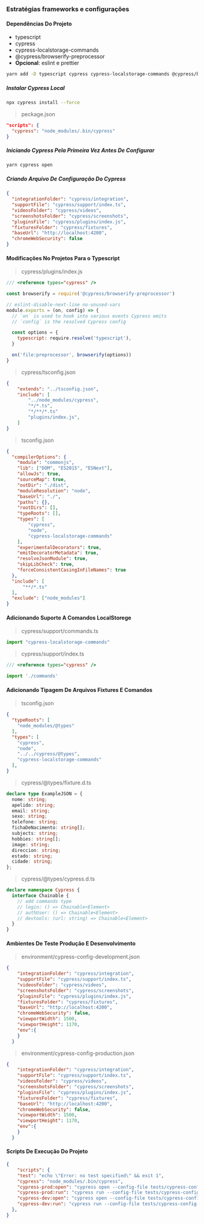 ### Estratégias frameworks e configurações

#### Dependências Do Projeto
* typescript
* cypress
* cypress-localstorage-commands
* @cypress/browserify-preprocessor
* __Opcional__: eslint e prettier
```bash
yarn add -D typescript cypress cypress-localstorage-commands @cypress/browserify-preprocessor
```

##### Instalar Cypress Local
```bash
npx cypress install --force
```
>peckage.json
```json
"scripts": {
  "cypress": "node_modules/.bin/cypress"
}
```
##### Iniciando Cypress Pela Primeira Vez Antes De Configurar
```bash
yarn cypress open
```

##### Criando Arquivo De Configuração Do Cypress
```json
{
  "integrationFolder": "cypress/integration",
  "supportFile": "cypress/support/index.ts",
  "videosFolder": "cypress/videos",
  "screenshotsFolder": "cypress/screenshots",
  "pluginsFile": "cypress/plugins/index.js",
  "fixturesFolder": "cypress/fixtures",
  "baseUrl": "http://localhost:4200",
  "chromeWebSecurity": false
}
```

#### Modificações No Projetos Para o Typescript
>cypress/plugins/index.js
```js
/// <reference types="cypress" />

const browserify = require('@cypress/browserify-preprocessor')

// eslint-disable-next-line no-unused-vars
module.exports = (on, config) => {
  // `on` is used to hook into various events Cypress emits
  // `config` is the resolved Cypress config

  const options = {
    typescript: require.resolve('typescript'),
  }

  on('file:preprocessor', browserify(options))
}
```
>cypress/tsconfig.json
```json
{
    "extends": "../tsconfig.json",
    "include": [
        "../node_modules/cypress",
        "*/*.ts",
        "*/**/*.ts"
        "plugins/index.js",
    ]
}
```
>tsconfig.json
```json
{
  "compilerOptions": {
    "module": "commonjs",
    "lib": ["DOM", "ES2015", "ESNext"],
    "allowJs": true,
    "sourceMap": true,
    "outDir": "./dist",
    "moduleResolution": "node",
    "baseUrl": "./",
    "paths": {},
    "rootDirs": [],
    "typeRoots": [],
    "types": [
        "cypress",
        "node",
        "cypress-localstorage-commands"
    ],
    "experimentalDecorators": true,
    "emitDecoratorMetadata": true,
    "resolveJsonModule": true,
    "skipLibCheck": true,
    "forceConsistentCasingInFileNames": true
  },
  "include": [
      "**/*.ts"
  ],
  "exclude": ["node_modules"]
}

```
#### Adicionando Suporte A Comandos LocalStorege
>cypress/support/commands.ts
```ts
import "cypress-localstorage-commands"
```
>cypress/support/index.ts
```ts
/// <reference types="cypress" />

import './commands'
```
#### Adicionando Tipagem De Arquivos Fixtures E Comandos
>tsconfig.json
```json
{
  "typeRoots": [
    "node_modules/@types"
  ],
  "types": [
    "cypress",
    "node",
    "../../cypress/@types",
    "cypress-localstorage-commands"
  ],
}
```
>cypress/@types/fixture.d.ts
```ts
declare type ExampleJSON = {
  nome: string;
  apelido: string;
  email: string;
  sexo: string;
  telefone: string;
  fichaDeNacimento: string[];
  subjects: string;
  hobbies: string[];
  image: string;
  direccion: string;
  estado: string;
  cidade: string;
};
```
>cypress/@types/cypress.d.ts
```ts
declare namespace Cypress {
  interface Chainable {
    // add commands type
    // login: () => Chainable<Element>
    // authUser: () => Chainable<Element>
    // devtools: (url: string) => Chainable<Element>
  }
}
```

#### Ambientes De Teste Produção E Desenvolvimento
>environment/cypress-config-development.json
```json
{
    "integrationFolder": "cypress/integration",
    "supportFile": "cypress/support/index.ts",
    "videosFolder": "cypress/videos",
    "screenshotsFolder": "cypress/screenshots",
    "pluginsFile": "cypress/plugins/index.js",
    "fixturesFolder": "cypress/fixtures",
    "baseUrl": "http://localhost:4200",
    "chromeWebSecurity": false,
    "viewportWidth": 1500,
    "viewportHeight": 1170,
    "env":{
    }
  }
```
>environment/cypress-config-production.json
```json
{
    "integrationFolder": "cypress/integration",
    "supportFile": "cypress/support/index.ts",
    "videosFolder": "cypress/videos",
    "screenshotsFolder": "cypress/screenshots",
    "pluginsFile": "cypress/plugins/index.js",
    "fixturesFolder": "cypress/fixtures",
    "baseUrl": "http://localhost:4200",
    "chromeWebSecurity": false,
    "viewportWidth": 1500,
    "viewportHeight": 1170,
    "env":{
    }
  }
```
#### Scripts De Execução Do Projeto
```json
{
    "scripts": {
    "test": "echo \"Error: no test specified\" && exit 1",
    "cypress": "node_modules/.bin/cypress",
    "cypress-prod:open": "cypress open --config-file tests/cypress-config-production.json",
    "cypress-prod:run": "cypress run --config-file tests/cypress-config-production.json",
    "cypress-dev:open": "cypress open --config-file tests/cypress-config-development.json",
    "cypress-dev:run": "cypress run --config-file tests/cypress-config-development.json"
  },
}
```
